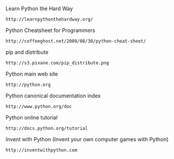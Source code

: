Learn Python the Hard Way

    http://learnpythonthehardway.org/

Python Cheatsheet for Programmers

    http://coffeeghost.net/2008/08/30/python-cheat-sheet/

pip and distribute

    http://s3.pixane.com/pip_distribute.png

Python main web site

    http://python.org

Python canonical documentation index

    http://www.python.org/doc

Python online tutorial

    http://docs.python.org/tutorial

Invent with Python (Invent your own computer games with Python)

    http://inventwithpython.com

